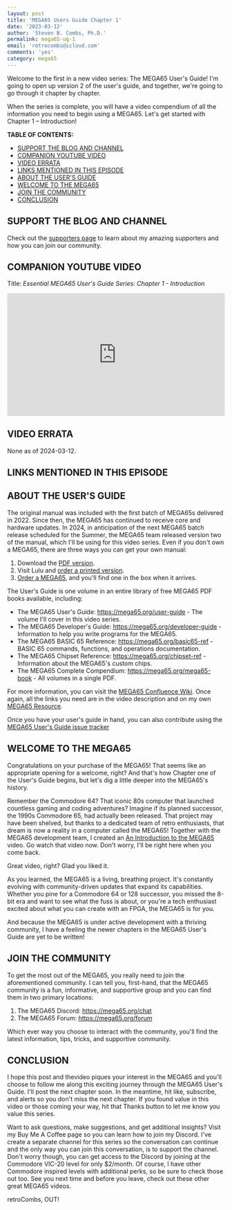 ```yaml
---
layout: post
title: 'MEGA65 Users Guide Chapter 1'
date: '2023-03-12'
author: 'Steven B. Combs, Ph.D.'
permalink: mega65-ug-1
email: 'retrocombs@icloud.com'
comments: 'yes'
category: mega65
---
```


Welcome to the first in a new video series: The MEGA65 User's Guide! I'm going to open up version 2 of the user's guide, and together, we're going to go through it chapter by chapter.

When the series is complete, you will have a video compendium of all the information you need to begin using a MEGA65. Let's get started with Chapter 1 – Introduction!

**TABLE OF CONTENTS:**

- [SUPPORT THE BLOG AND CHANNEL](#support-the-blog-and-channel)
- [COMPANION YOUTUBE VIDEO](#companion-youtube-video)
- [VIDEO ERRATA](#video-errata)
- [LINKS MENTIONED IN THIS EPISODE](#links-mentioned-in-this-episode)
- [ABOUT THE USER'S GUIDE](#about-the-users-guide)
- [WELCOME TO THE MEGA65](#welcome-to-the-mega65)
- [JOIN THE COMMUNITY](#join-the-community)
- [CONCLUSION](#conclusion)

## SUPPORT THE BLOG AND CHANNEL

Check out the [supporters page](/supporters) to learn about my amazing supporters and how you can join our community.

## COMPANION YOUTUBE VIDEO

Title: _Essential MEGA65 User's Guide Series: Chapter 1 - Introduction_

<div style="position:relative;padding-top:56.25%;"><p><iframe src="https://www.youtube.com/embed/UUVOtkLP-eY?si=Y4Y5wWGr1xQ3GtBV" frameborder="0" allowfullscreen="true" mozallowfullscreen="true" webkitallowfullscreen="true" style="position:absolute;top:0;left:0;width:100%;height:100%;"></iframe></p></div>

## VIDEO ERRATA

None as of 2024-03-12.

## LINKS MENTIONED IN THIS EPISODE

## ABOUT THE USER'S GUIDE
The original manual was included with the first batch of MEGA65s delivered in 2022. Since then, the MEGA65 has continued to receive core and hardware updates. In 2024, in anticipation of the next MEGA65 batch release scheduled for the Summer, the MEGA65 team released version two of the manual, which I'll be using for this video series. Even if you don't own a MEGA65, there are three ways you can get your own manual:

1. Download the [PDF version](https://mega65.org/user-guide).
2. Visit Lulu and [order a printed version](https://www.lulu.com/shop/dan-sanderson-and-edilbert-kirk-and-paul-gardner-stephen/mega65-users-guide/paperback/product-dyrzzzy.html?page=1&pageSize=4).
3. [Order a MEGA65](https://shop.trenz-electronic.de/en/TE0765-06-T001CK-MEGA65-highly-advanced-C64-and-C65-compatible-8-bit-computer?c=564), and you'll find one in the box when it arrives.

The User's Guide is one volume in an entire library of free MEGA65 PDF books available, including:

- The MEGA65 User's Guide: <https://mega65.org/user-guide> - The volume I'll cover in this video series.
- The MEGA65 Developer's Guide: <https://mega65.org/developer-guide> - Information to help you write programs for the MEGA65.
- The MEGA65 BASIC 65 Reference: <https://mega65.org/basic65-ref> - BASIC 65 commands, functions, and operations documentation.
- The MEGA65 Chipset Reference: <https://mega65.org/chipset-ref> - Information about the MEGA65's custom chips.
- The MEGA65 Complete Compendium: <https://mega65.org/mega65-book> - All volumes in a single PDF.

For more information, you can visit the [MEGA65 Confluence Wiki](https://mega65.org/docs). Once again, all the links you need are in the video description and on my own [MEGA65 Resource](https://www.retrocombs.com/mega65).

Once you have your user's guide in hand, you can also contribute using the [MEGA65 User's Guide issue tracker](https://github.com/mega65/mega65-user-guide/issues)

## WELCOME TO THE MEGA65
Congratulations on your purchase of the MEGA65! That seems like an appropriate opening for a welcome, right? And that's how Chapter one of the User's Guide begins, but let's dig a little deeper into the MEGA65's history.

Remember the Commodore 64? That iconic 80s computer that launched countless gaming and coding adventures? Imagine if its planned successor, the 1990s Commodore 65, had actually been released. That project may have been shelved, but thanks to a dedicated team of retro enthusiasts, that dream is now a reality in a computer called the MEGA65! Together with the MEGA65 development team, I created an [An Introduction to the MEGA65](https://youtu.be/Vr9rLUQZgJI) video. Go watch that video now. Don't worry, I'll be right here when you come back.

Great video, right? Glad you liked it.

As you learned, the MEGA65 is a living, breathing project. It's constantly evolving with community-driven updates that expand its capabilities. Whether you pine for a Commodore 64 or 128 successor, you missed the 8-bit era and want to see what the fuss is about, or you're a tech enthusiast excited about what you can create with an FPGA, the MEGA65 is for you.

And because the MEGA65 is under active development with a thriving community, I have a feeling the newer chapters in the MEGA65 User's Guide are yet to be written!

## JOIN THE COMMUNITY
To get the most out of the MEGA65, you really need to join the aforementioned community. I can tell you, first-hand, that the MEGA65 community is a fun, informative, and supportive group and you can find them in two primary locations:

1. The MEGA65 Discord: <https://mega65.org/chat>
2. The MEGA65 Forum: <https://mega65.org/forum>

Which ever way you choose to interact with the community, you'll find the latest information, tips, tricks, and supportive community.

## CONCLUSION
I hope this post and thevideo piques your interest in the MEGA65 and you'll choose to follow me along this exciting journey through the MEGA65 User's Guide. I'll post the next chapter soon. In the meantime, hit like, subscribe, and alerts so you don't miss the next chapter. If you found value in this video or those coming your way, hit that Thanks button to let me know you value this series.

Want to ask questions, make suggestions, and get additional insights? Visit my Buy Me A Coffee page so you can learn how to join my Discord. I've create a separate channel for this series so the conversation can continue and the only way you can join this conversation, is to support the channel. Don't worry though, you can get access to the Discord by joining at the Commodore VIC-20 level for only $2/month. Of course, I have other Commodore inspired levels with additional perks, so be sure to check those out too. See you next time and before you leave, check out these other great MEGA65 videos.

retroCombs, OUT!